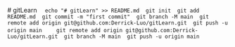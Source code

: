 #   g i t L e a r n  
  
 ` ` `  
 e c h o   " #   g i t L e a r n "   > >   R E A D M E . m d  
 g i t   i n i t  
 g i t   a d d   R E A D M E . m d  
 g i t   c o m m i t   - m   " f i r s t   c o m m i t "  
 g i t   b r a n c h   - M   m a i n  
 g i t   r e m o t e   a d d   o r i g i n   g i t @ g i t h u b . c o m : D e r r i c k - L u o / g i t L e a r n . g i t  
 g i t   p u s h   - u   o r i g i n   m a i n  
 ` ` `  
  
 ` ` `  
 g i t   r e m o t e   a d d   o r i g i n   g i t @ g i t h u b . c o m : D e r r i c k - L u o / g i t L e a r n . g i t  
 g i t   b r a n c h   - M   m a i n  
 g i t   p u s h   - u   o r i g i n   m a i n  
 ` ` ` 